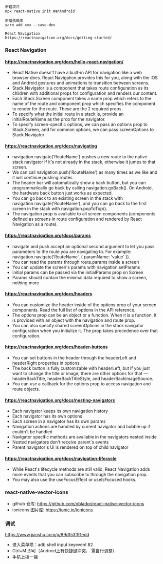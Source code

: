 ``` 
新建项目
npx react-native init WanAndroid

新增依赖库
yarn add xxx --save-dev

React Navigation
https://reactnavigation.org/docs/getting-started/
```

### React Navigation

#### https://reactnavigation.org/docs/hello-react-navigation/

- React Native doesn't have a built-in API for navigation like a web browser does. React Navigation provides this for
  you, along with the iOS and Android gestures and animations to transition between screens.
- Stack.Navigator is a component that takes route configuration as its children with additional props for configuration
  and renders our content.
- Each Stack.Screen component takes a name prop which refers to the name of the route and component prop which specifies
  the component to render for the route. These are the 2 required props.
- To specify what the initial route in a stack is, provide an initialRouteName as the prop for the navigator.
- To specify screen-specific options, we can pass an options prop to Stack.Screen, and for common options, we can pass
  screenOptions to Stack.Navigator

#### https://reactnavigation.org/docs/navigating

- navigation.navigate('RouteName') pushes a new route to the native stack navigator if it's not already in the stack,
  otherwise it jumps to that screen.
- We can call navigation.push('RouteName') as many times as we like and it will continue pushing routes.
- The header bar will automatically show a back button, but you can programmatically go back by calling
  navigation.goBack(). On Android, the hardware back button just works as expected.
- You can go back to an existing screen in the stack with navigation.navigate('RouteName'), and you can go back to the
  first screen in the stack with navigation.popToTop().
- The navigation prop is available to all screen components (components defined as screens in route configuration and
  rendered by React Navigation as a route).

#### https://reactnavigation.org/docs/params

- navigate and push accept an optional second argument to let you pass parameters to the route you are navigating to.
  For example: navigation.navigate('RouteName', { paramName: 'value' }).
- You can read the params through route.params inside a screen
- You can update the screen's params with navigation.setParams
- Initial params can be passed via the initialParams prop on Screen
- Params should contain the minimal data required to show a screen, nothing more

#### https://reactnavigation.org/docs/headers

- You can customize the header inside of the options prop of your screen components. Read the full list of options in
  the API reference.
- The options prop can be an object or a function. When it is a function, it is provided with an object with the
  navigation and route prop.
- You can also specify shared screenOptions in the stack navigator configuration when you initialize it. The prop takes
  precedence over that configuration.

#### https://reactnavigation.org/docs/header-buttons

- You can set buttons in the header through the headerLeft and headerRight properties in options.
- The back button is fully customizable with headerLeft, but if you just want to change the title or image, there are
  other options for that — headerBackTitle, headerBackTitleStyle, and headerBackImageSource.
- You can use a callback for the options prop to access navigation and route objects.

#### https://reactnavigation.org/docs/nesting-navigators

- Each navigator keeps its own navigation history
- Each navigator has its own options
- Each screen in a navigator has its own params
- Navigation actions are handled by current navigator and bubble up if couldn't be handled
- Navigator specific methods are available in the navigators nested inside
- Nested navigators don't receive parent's events
- Parent navigator's UI is rendered on top of child navigator

#### https://reactnavigation.org/docs/navigation-lifecycle

- While React's lifecycle methods are still valid, React Navigation adds more events that you can subscribe to through
  the navigation prop.
- You may also use the useFocusEffect or useIsFocused hooks.

### react-native-vector-icons

- github 仓库: https://github.com/oblador/react-native-vector-icons
- ionicons 图片库: https://ionic.io/ionicons



### 调试
https://www.jianshu.com/p/89df53f91edd

- 进入菜单项：adb shell input keyevent 82
- Ctrl+M 即可（Android上有快捷键冲突， 需自行调整）
- 手机上摇一摇

